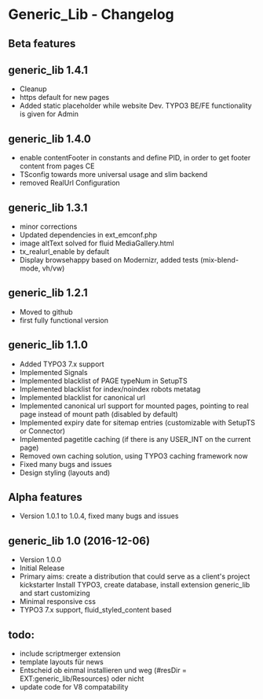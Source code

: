 # Generic_Lib - Changelog


## Beta features


## generic_lib 1.4.1

- Cleanup
- https default for new pages
- Added static placeholder while website Dev. TYPO3 BE/FE functionality is given for Admin


## generic_lib 1.4.0

- enable contentFooter in constants and define PID, in order to get footer content from pages CE
- TSconfig towards more universal usage and slim backend
- removed RealUrl Configuration


## generic_lib 1.3.1

- minor corrections
- Updated dependencies in ext_emconf.php
- image altText solved for fluid MediaGallery.html
- tx_realurl_enable by default
- Display browsehappy based on Modernizr, added tests (mix-blend-mode, vh/vw)

## generic_lib 1.2.1

- Moved to github
- first fully functional version



## generic_lib 1.1.0

- Added TYPO3 7.x support
- Implemented Signals
- Implemented blacklist of PAGE typeNum in SetupTS
- Implemented blacklist for index/noindex robots metatag
- Implemented blacklist for canonical url
- Implemented canonical url support for mounted pages, pointing to real page instead of mount path (disabled by default)
- Implemented expiry date for sitemap entries (customizable with SetupTS or Connector)
- Implemented pagetitle caching (if there is any USER_INT on the current page)
- Removed own caching solution, using TYPO3 caching framework now
- Fixed many bugs and issues
- Design styling (layouts and)


## Alpha features

- 	Version 1.0.1 to 1.0.4, fixed many bugs and issues

## generic_lib 1.0 (2016-12-06)

- 	Version 1.0.0
- 	Initial Release
- 	Primary aims: create a distribution that could serve as a client's project kickstarter
	Install TYPO3, create database, install extension generic_lib and start customizing
- 	Minimal responsive css
- 	TYPO3 7.x support, fluid_styled_content based



## todo:
-   include scriptmerger extension
-	template layouts für news
-	Entscheid ob einmal installieren und weg (#resDir = EXT:generic_lib/Resources) oder nicht
- 	update code for V8 compatability
